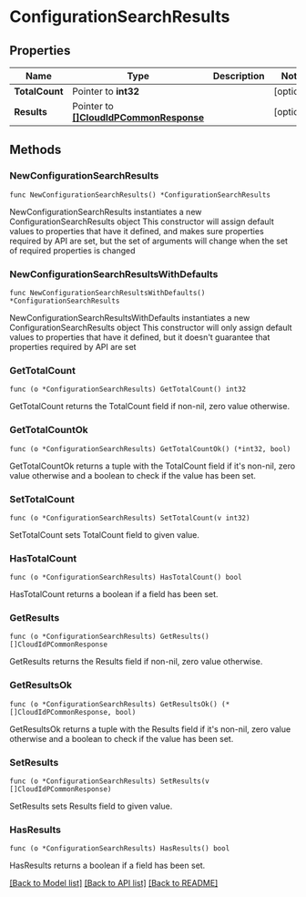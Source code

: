 # ConfigurationSearchResults

## Properties

Name | Type | Description | Notes
------------ | ------------- | ------------- | -------------
**TotalCount** | Pointer to **int32** |  | [optional] 
**Results** | Pointer to [**[]CloudIdPCommonResponse**](CloudIdPCommonResponse.md) |  | [optional] 

## Methods

### NewConfigurationSearchResults

`func NewConfigurationSearchResults() *ConfigurationSearchResults`

NewConfigurationSearchResults instantiates a new ConfigurationSearchResults object
This constructor will assign default values to properties that have it defined,
and makes sure properties required by API are set, but the set of arguments
will change when the set of required properties is changed

### NewConfigurationSearchResultsWithDefaults

`func NewConfigurationSearchResultsWithDefaults() *ConfigurationSearchResults`

NewConfigurationSearchResultsWithDefaults instantiates a new ConfigurationSearchResults object
This constructor will only assign default values to properties that have it defined,
but it doesn't guarantee that properties required by API are set

### GetTotalCount

`func (o *ConfigurationSearchResults) GetTotalCount() int32`

GetTotalCount returns the TotalCount field if non-nil, zero value otherwise.

### GetTotalCountOk

`func (o *ConfigurationSearchResults) GetTotalCountOk() (*int32, bool)`

GetTotalCountOk returns a tuple with the TotalCount field if it's non-nil, zero value otherwise
and a boolean to check if the value has been set.

### SetTotalCount

`func (o *ConfigurationSearchResults) SetTotalCount(v int32)`

SetTotalCount sets TotalCount field to given value.

### HasTotalCount

`func (o *ConfigurationSearchResults) HasTotalCount() bool`

HasTotalCount returns a boolean if a field has been set.

### GetResults

`func (o *ConfigurationSearchResults) GetResults() []CloudIdPCommonResponse`

GetResults returns the Results field if non-nil, zero value otherwise.

### GetResultsOk

`func (o *ConfigurationSearchResults) GetResultsOk() (*[]CloudIdPCommonResponse, bool)`

GetResultsOk returns a tuple with the Results field if it's non-nil, zero value otherwise
and a boolean to check if the value has been set.

### SetResults

`func (o *ConfigurationSearchResults) SetResults(v []CloudIdPCommonResponse)`

SetResults sets Results field to given value.

### HasResults

`func (o *ConfigurationSearchResults) HasResults() bool`

HasResults returns a boolean if a field has been set.


[[Back to Model list]](../README.md#documentation-for-models) [[Back to API list]](../README.md#documentation-for-api-endpoints) [[Back to README]](../README.md)


